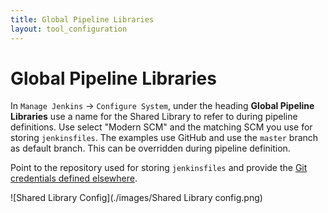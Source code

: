 ```yaml
---
title: Global Pipeline Libraries
layout: tool_configuration
---
```

# <a id="Global Pipeline Libraries"></a> Global Pipeline Libraries
In `Manage Jenkins` -> `Configure System`, under the heading **Global Pipeline Libraries** use a name for the Shared Library to refer to during pipeline definitions. Use select "Modern SCM" and the matching SCM you use for storing `jenkinsfiles`. The examples use GitHub and use the `master` branch as default branch. This can be overridden during pipeline definition. 

Point to the repository used for storing `jenkinsfiles` and provide the [Git credentials defined elsewhere](./Jenkins_Git_config.html).

![Shared Library Config](./images/Shared Library config.png)